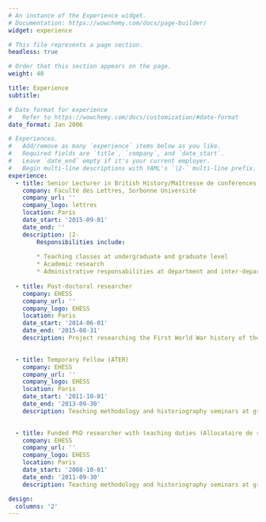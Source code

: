 ```yaml
---
# An instance of the Experience widget.
# Documentation: https://wowchemy.com/docs/page-builder/
widget: experience

# This file represents a page section.
headless: true

# Order that this section appears on the page.
weight: 40

title: Experience
subtitle:

# Date format for experience
#   Refer to https://wowchemy.com/docs/customization/#date-format
date_format: Jan 2006

# Experiences.
#   Add/remove as many `experience` items below as you like.
#   Required fields are `title`, `company`, and `date_start`.
#   Leave `date_end` empty if it's your current employer.
#   Begin multi-line descriptions with YAML's `|2-` multi-line prefix.
experience:
  - title: Senior Lecturer in British History/Maîtresse de conférences en civilisation britannique
    company: Faculté des Lettres, Sorbonne Université
    company_url: ''
    company_logo: lettres
    location: Paris
    date_start: '2015-09-01'
    date_end: ''
    description: |2-
        Responsibilities include:
        
        * Teaching classes at undergraduate and graduate level
        * Academic research
        * Administrative responsabilities at department and inter-departmental level
        
  - title: Post-doctoral researcher
    company: EHESS
    company_url: ''
    company_logo: EHESS
    location: Paris
    date_start: '2014-06-01'
    date_end: '2015-08-31'
    description: Project researching the First World War history of the *Caisse des Dépôts et Consignations*.

        
  - title: Temporary Fellow (ATER)
    company: EHESS
    company_url: ''
    company_logo: EHESS
    location: Paris
    date_start: '2011-10-01'
    date_end: '2013-09-30'
    description: Teaching methodology and historiography seminars at graduate level while completing PhD.

            
  - title: Funded PhD researcher with teaching duties (Allocataire de rechercher avec monitorat)
    company: EHESS
    company_url: ''
    company_logo: EHESS
    location: Paris
    date_start: '2008-10-01'
    date_end: '2011-09-30'
    description: Teaching methodology and historiography seminars at graduate level while working on PhD.

design:
  columns: '2'
---
```

